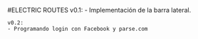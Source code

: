 #ELECTRIC ROUTES
	v0.1:
	- Implementación de la barra lateral.

	v0.2:
	- Programando login con Facebook y parse.com
